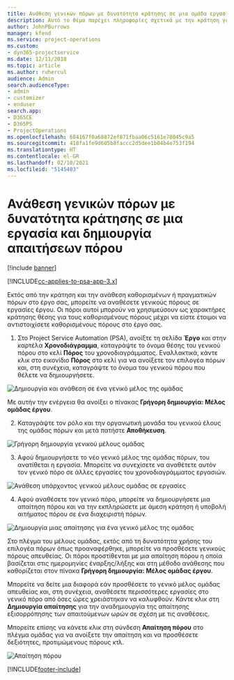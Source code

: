 ```yaml
---
title: Ανάθεση γενικών πόρων με δυνατότητα κράτησης σε μια ομάδα εργασιών και έργου
description: Αυτό το θέμα παρέχει πληροφορίες σχετικά με την κράτηση γενικών πόρων σε εργασίες και ομάδες έργου.
author: JohnPBurrows
manager: kfend
ms.service: project-operations
ms.custom:
- dyn365-projectservice
ms.date: 12/11/2018
ms.topic: article
ms.author: ruhercul
audience: Admin
search.audienceType:
- admin
- customizer
- enduser
search.app:
- D365CE
- D365PS
- ProjectOperations
ms.openlocfilehash: 684167f0a68872ef871fbaa06c5161e78045c9a5
ms.sourcegitcommit: 418fa1fe9d605b8faccc2d5dee1b04b4e753f194
ms.translationtype: HT
ms.contentlocale: el-GR
ms.lasthandoff: 02/10/2021
ms.locfileid: "5145403"
---
```

# <a name="assign-generic-bookable-resources-to-a-task-and-generate-resource-requirements"></a>Ανάθεση γενικών πόρων με δυνατότητα κράτησης σε μια εργασία και δημιουργία απαιτήσεων πόρου 

[!include [banner](../includes/psa-now-project-operations.md)]

[!INCLUDE[cc-applies-to-psa-app-3.x](../includes/cc-applies-to-psa-app-3x.md)]

Εκτός από την κράτηση και την ανάθεση καθορισμένων ή πραγματικών πόρων στο έργο σας, μπορείτε να αναθέσετε γενικούς πόρους σε εργασίες έργου. Οι πόροι αυτοί μπορούν να χρησιμεύσουν ως χαρακτήρες κράτησης θέσης για τους καθορισμένους πόρους μέχρι να είστε έτοιμοι να αντιστοιχίσετε καθορισμένους πόρους στο έργο σας. 

1. Στο Project Service Automation (PSA), ανοίξτε τη σελίδα **Έργο** και στην καρτέλα **Χρονοδιάγραμμα**, καταγράψτε το όνομα θέσης του γενικού πόρου στο κελί **Πόρος** του χρονοδιαγράμματος. Εναλλακτικά, κάντε κλικ στο εικονίδιο **Πόρος** στο κελί για να ανοίξετε τον επιλογέα πόρων και, στη συνέχεια, καταγράψτε το όνομα του γενικού πόρου που θέλετε να δημιουργήσετε.

![Δημιουργία και ανάθεση σε ένα γενικό μέλος της ομάδας](media/RM-how-to-9.png)

Με αυτήν την ενέργεια θα ανοίξει ο πίνακας **Γρήγορη δημιουργία: Μέλος ομάδας έργου**. 

2. Καταγράψτε τον ρόλο και την οργανωτική μονάδα του γενικού έλους της ομάδας πόρων και μετά πατήστε **Αποθήκευση**.

![Γρήγορη δημιουργία γενικού μέλους ομάδας](media/RM-how-to-10.png)

3. Αφού δημιουργήσετε το νέο γενικό μέλος της ομάδας πόρων, του ανατίθεται η εργασία. Μπορείτε να συνεχίσετε να αναθέτετε αυτόν τον γενικό πόρο σε άλλες εργασίες του χρονοδιαγράμματος εργασιών.

![Ανάθεση υπάρχοντος γενικού μέλους ομάδας σε εργασίες](media/RM-how-to-11.png)

4. Αφού αναθέσετε τον γενικό πόρο, μπορείτε να δημιουργήσετε μια απαίτηση πόρου και να την εκπληρώσετε με άμεση κράτηση ή υποβολή αιτήματος πόρου σε ένα διαχειριστή πόρων.

![Δημιουργία μιας απαίτησης για ένα γενικό μέλος της ομάδας](media/RM-how-to-12.png)

Στο πλέγμα του μέλους ομάδας, εκτός από τη δυνατότητα χρήσης του επιλογέα πόρων όπως προαναφέρθηκε, μπορείτε να προσθέσετε γενικούς πόρους απευθείας. Οι πόροι προστίθενται με μια απαίτηση πόρου η οποία βασίζεται στις ημερομηνίες έναρξης/λήξης και στη μέθοδο ανάθεσης που καθορίζεται στον πίνακα **Γρήγορη δημιουργία: Μέλος ομάδας έργου**.

Μπορείτε να δείτε μια διαφορά εάν προσθέσετε το γενικό μέλος ομάδας απευθείας και, στη συνέχεια, αναθέσετε περισσότερες εργασίες στο γενικό πόρο από όσες ώρες χρειάστηκαν να καλυφθούν. Κάντε κλικ στη **Δημιουργία απαίτησης** για την αναδημιουργία της απαίτησης εξισορρόπησης των απαιτούμενων ωρών σε σχέση με τις αναθέσεις.

Μπορείτε επίσης να κάνετε κλικ στη σύνδεση **Απαίτηση πόρου** στο πλέγμα ομάδας για να ανοίξετε την απαίτηση και να προσθέσετε δεξιότητες, προτιμώμενους πόρους κτλ.

![Απαίτηση πόρου](media/RM-how-to-13.png)



[!INCLUDE[footer-include](../includes/footer-banner.md)]